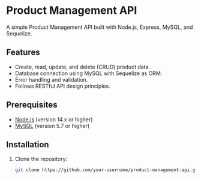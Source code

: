 # Product Management API

A simple Product Management API built with Node.js, Express, MySQL, and Sequelize.

## Features

- Create, read, update, and delete (CRUD) product data.
- Database connection using MySQL with Sequelize as ORM.
- Error handling and validation.
- Follows RESTful API design principles.

## Prerequisites

- [Node.js](https://nodejs.org/en/download/) (version 14.x or higher)
- [MySQL](https://dev.mysql.com/downloads/) (version 5.7 or higher)

## Installation

1. Clone the repository:
   ```bash
   git clone https://github.com/your-username/product-management-api.git
